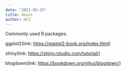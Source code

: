 ```yaml
---
date: "2021-05-25"
title: About
author: HCZ
---
```


Commonly used R packages:

ggplot2(link: https://ggplot2-book.org/index.html)

shiny(link: https://shiny.rstudio.com/tutorial/)

blogdown(link: https://bookdown.org/yihui/blogdown/)
